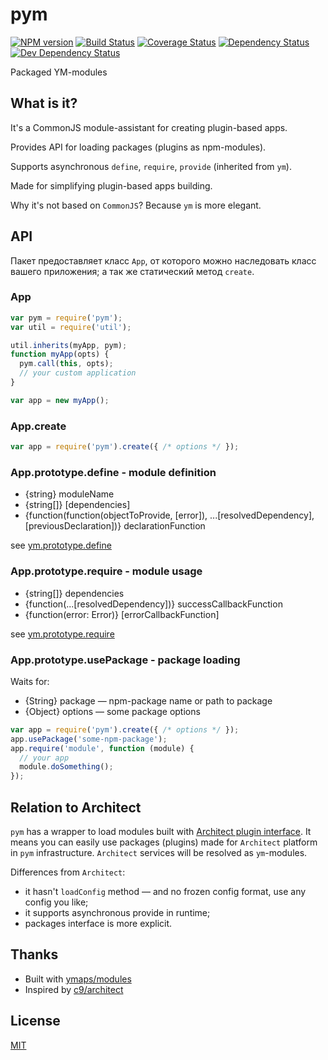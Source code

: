 # pym

[![NPM version](https://img.shields.io/npm/v/pym.svg?style=flat)](https://www.npmjs.org/package/pym)
[![Build Status](https://img.shields.io/travis/zxqfox/pym.svg?branch=master&style=flat)](https://travis-ci.org/zxqfox/pym)
[![Coverage Status](https://img.shields.io/coveralls/zxqfox/pym.svg?style=flat)](https://coveralls.io/r/zxqfox/pym?branch=master)
[![Dependency Status](https://img.shields.io/david/zxqfox/pym.svg?style=flat)](https://david-dm.org/zxqfox/pym)
[![Dev Dependency Status](https://img.shields.io/david/dev/zxqfox/pym.svg?style=flat)](https://david-dm.org/zxqfox/pym)

Packaged YM-modules

## What is it?

It's a CommonJS module-assistant for creating plugin-based apps.

Provides API for loading packages (plugins as npm-modules).

Supports asynchronous `define`, `require`, `provide` (inherited from `ym`).

Made for simplifying plugin-based apps building.

Why it's not based on `CommonJS`? Because `ym` is more elegant.

## API

Пакет предоставляет класс `App`, от которого можно наследовать класс вашего приложения; а так же статический метод `create`.

### App

```js
var pym = require('pym');
var util = require('util');

util.inherits(myApp, pym);
function myApp(opts) {
  pym.call(this, opts);
  // your custom application
}

var app = new myApp();
```

### App.create

```js
var app = require('pym').create({ /* options */ });
```

### App.prototype.define - module definition

  - {string} moduleName
  - {string[]} [dependencies]
  - {function(function(objectToProvide, [error]), ...[resolvedDependency], [previousDeclaration])} declarationFunction

see [ym.prototype.define](https://github.com/ymaps/modules/#module-declaration)

### App.prototype.require - module usage

  - {string[]} dependencies
  - {function(...[resolvedDependency])} successCallbackFunction
  - {function(error: Error)} [errorCallbackFunction]

see [ym.prototype.require](https://github.com/ymaps/modules/#module-usage)

### App.prototype.usePackage - package loading

Waits for:

  - {String} package — npm-package name or path to package
  - {Object} options — some package options

```js
var app = require('pym').create({ /* options */ });
app.usePackage('some-npm-package');
app.require('module', function (module) {
  // your app
  module.doSomething();
});
```

## Relation to Architect

`pym` has a wrapper to load modules built with [Architect plugin interface](https://github.com/c9/architect/#plugin-interface).
It means you can easily use packages (plugins) made for `Architect` platform in `pym` infrastructure. `Architect` services will be resolved as `ym`-modules.

Differences from `Architect`:
  - it hasn't `loadConfig` method — and no frozen config format, use any config you like;
  - it supports asynchronous provide in runtime;
  - packages interface is more explicit.

## Thanks

  - Built with [ymaps/modules](https://github.com/ymaps/modules)
  - Inspired by [c9/architect](https://github.com/c9/architect)

## License

[MIT](http://github.com/zxqfox/pym/blob/master/LICENSE)
